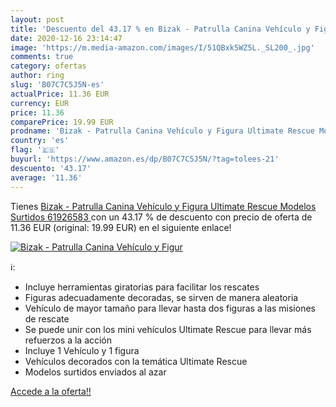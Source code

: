 ```yaml
---
layout: post
title: 'Descuento del 43.17 % en Bizak - Patrulla Canina Vehículo y Figur'
date: 2020-12-16 23:14:47
image: 'https://m.media-amazon.com/images/I/51QBxk5WZ5L._SL200_.jpg'
comments: true
category: ofertas
author: ring
slug: 'B07C7C5J5N-es'
actualPrice: 11.36 EUR
currency: EUR
price: 11.36
comparePrice: 19.99 EUR
prodname: 'Bizak - Patrulla Canina Vehículo y Figura Ultimate Rescue Modelos Surtidos  61926583 '
country: 'es'
flag: '🇪🇸'
buyurl: 'https://www.amazon.es/dp/B07C7C5J5N/?tag=tolees-21'
descuento: '43.17'
average: '11.36'
---
```


Tienes [Bizak - Patrulla Canina Vehículo y Figura Ultimate Rescue Modelos Surtidos  61926583 ](https://www.amazon.es/dp/B07C7C5J5N/?tag=tolees-21) con un 43.17 % de descuento con precio de oferta de 11.36 EUR (original: 19.99 EUR) en el siguiente enlace!

[![Bizak - Patrulla Canina Vehículo y Figur](https://m.media-amazon.com/images/I/51QBxk5WZ5L._SL200_.jpg)](https://www.amazon.es/dp/B07C7C5J5N/?tag=tolees-21)

ℹ️:

- Incluye herramientas giratorias para facilitar los rescates
- Figuras adecuadamente decoradas, se sirven de manera aleatoria
- Vehículo de mayor tamaño para llevar hasta dos figuras a las misiones de rescate
- Se puede unir con los mini vehículos Ultimate Rescue para llevar más refuerzos a la acción
- Incluye 1 Vehículo y 1 figura
- Vehículos decorados con la temática Ultimate Rescue
- Modelos surtidos enviados al azar

[Accede a la oferta!!](https://www.amazon.es/dp/B07C7C5J5N/?tag=tolees-21)

